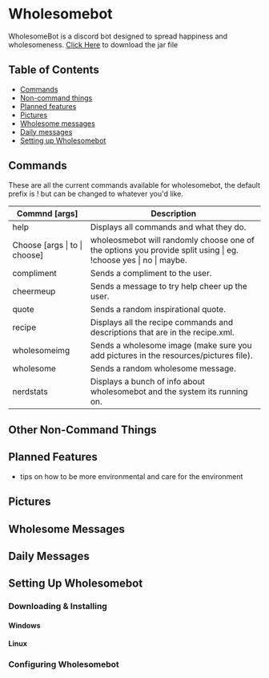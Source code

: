 # Wholesomebot
WholesomeBot is a discord bot designed to spread happiness and wholesomeness.
[Click Here](https://github.com/basion96/Wholesomebot/releases/download/v1.0/Wholesomebot.jar) to download the jar file

## Table of Contents
* [Commands](#commands)
* [Non-command things](#other-non-command-things)
* [Planned features](#planned-features)
* [Pictures](#pictures)
* [Wholesome messages](#wholesome-messages)
* [Daily messages](#daily-messages)
* [Setting up Wholesomebot](#setting-up-wholesomebot)

## Commands
These are all the current commands available for wholesomebot, the default prefix is ! but can be changed to whatever you'd like.

|Commnd [args]|Description|
| --- | --- |
|help|Displays all commands and what they do.|
|Choose [args \| to \| choose] | wholeosmebot will randomly choose one of the options you provide split using \| eg. !choose yes \| no \| maybe.|
|compliment|Sends a compliment to the user.|
|cheermeup|Sends a message to try help cheer up the user.|
|quote|Sends a random inspirational quote.|
|recipe|Displays all the recipe commands and descriptions that are in the recipe.xml.|
|wholesomeimg|Sends a wholesome image (make sure you add pictures in the resources/pictures file).|
|wholesome|Sends a random wholesome message.|
|nerdstats|Displays a bunch of info about wholesomebot and the system its running on.|

## Other Non-Command Things


## Planned Features
* tips on how to be more environmental and care for the environment

## Pictures

## Wholesome Messages

## Daily Messages

## Setting Up Wholesomebot

### Downloading & Installing

#### Windows

#### Linux

### Configuring Wholesomebot
